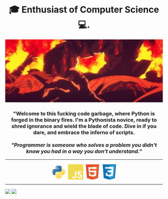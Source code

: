 <div align="center">
    <h1>🎓 Enthusiast of Computer Science 💻.<br></h1>
    <img src="giphy.gif" width="600" height="200">
</div>

<div>
    <h3 align="center">"Welcome to this fucking code garbage, where Python is forged in the binary fires. I'm a Pythonista novice, ready to shred ignorance and wield the blade of code. Dive in if you dare, and embrace the inferno of scripts.
        <br><br>
    <i>"Programmer is someone who solves a problem you didn't know you had in a way you don't understand."</i></h3>
</div>

<hr>

<div align="center">
    <img align="center" height="50" width="50" src="https://raw.githubusercontent.com/devicons/devicon/master/icons/python/python-original.svg">
    <img align="center" height="50" width="50" src="https://raw.githubusercontent.com/devicons/devicon/master/icons/javascript/javascript-plain.svg">
    <img align="center" height="50" width="50" src="https://raw.githubusercontent.com/devicons/devicon/master/icons/html5/html5-original.svg">
    <img align="center" height="50" width="50" src="https://raw.githubusercontent.com/devicons/devicon/master/icons/css3/css3-original.svg">
</div>

<hr>

<div align="left">
    <a href="https://www.instagram.com/_efebo/" target="_blank"><img src="https://img.shields.io/badge/-Instagram-%23E4405F?style=for-the-badge&logo=instagram&logoColor=white" target="_blank"></a>
    <a href="https://www.linkedin.com/in/efebo-virtualis" target="_blank"><img src="https://img.shields.io/badge/-LinkedIn-%230077B5?style=for-the-badge&logo=linkedin&logoColor=white" target="_blank"></a>
</div>
